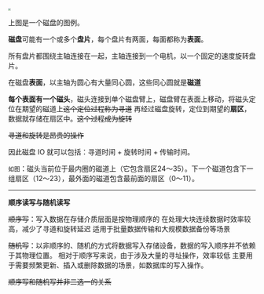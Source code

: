 <img src="https://raw.githubusercontent.com/PF-Felix/ImageA/main/20231008103403.png" style="zoom:33%;" />

上图是一个磁盘的图例。

**磁盘**可能有一个或多个**盘片**，每个盘片有两面，每面都称为**表面**。

所有盘片都围绕主轴连接在一起，主轴连接到一个电机，以一个固定的速度旋转盘片。

在磁盘**表面**，以主轴为圆心有大量同心圆，这些同心圆就是**磁道**

**每个表面有一个磁头**，磁头连接到单个磁盘臂上，磁盘臂在表面上移动，将磁头定位在期望的磁道上~~这个定位过程称为寻道~~
再经过磁盘旋转，定位到期望的**扇区**，数据就存储在扇区中。~~这个过程成为旋转~~

~~寻道和旋转是昂贵的操作~~

因此磁盘 IO 就可以包括：寻道时间 + 旋转时间 + 传输时间。

`如图`：磁头当前位于最内圈的磁道上（它包含扇区24～35）。下一个磁道包含下一组扇区（12～23），最外面的磁道包含最前面的扇区（0～11）。

-----

**顺序读写与随机读写**

~~顺序写~~：写入数据在存储介质层面是按物理顺序的
在处理大块连续数据时效率较高，减少了寻道和旋转延迟
适用于批量数据传输和大规模数据备份等场景

~~随机写~~：以非顺序的、随机的方式将数据写入存储设备，数据的写入顺序并不依赖于其物理位置。
相对于顺序写来说，由于涉及大量的寻址操作，效率较低
主要用于需要频繁更新、插入或删除数据的场景，如数据库的写入操作。

~~顺序写和随机写并非二选一的关系~~